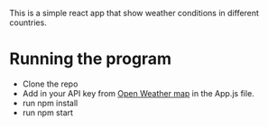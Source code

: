 This is a simple react app that show weather conditions in different countries.
# Running the program
* Clone the repo 
* Add in your API key from [Open Weather map](https://openweathermap.org/) in the App.js file.
* run npm install
* run npm start
